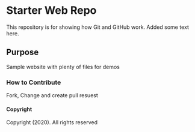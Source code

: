 # Starter Web Repo

This repository is for showing how Git and GitHub work.
Added some text here.

## Purpose

Sample website with plenty of files for demos

### How to Contribute
Fork, Change and create pull resuest

#### Copyright
Copyright (2020). All rights reserved